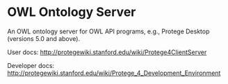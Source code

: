 OWL Ontology Server
===================

An OWL ontology server for OWL API programs, e.g., Protege Desktop (versions 5.0 and above).


User docs: http://protegewiki.stanford.edu/wiki/Protege4ClientServer

Developer docs: http://protegewiki.stanford.edu/wiki/Protege_4_Development_Environment
